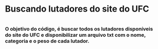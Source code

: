 <h1>Buscando lutadores do site do UFC<h1>

<h3>O objetivo do código, é buscar todos os lutadores disponíveis do site do UFC e disponibilizar um arquivo txt com o nome, categoria e o peso de cada lutador.<h3>

